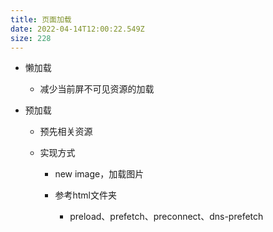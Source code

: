 ```yaml
---
title: 页面加载
date: 2022-04-14T12:00:22.549Z
size: 228
---
```

- 懒加载

  - 减少当前屏不可见资源的加载

- 预加载

  - 预先相关资源

  - 实现方式

    - new image，加载图片

    - 参考html文件夹

      - preload、prefetch、preconnect、dns-prefetch

